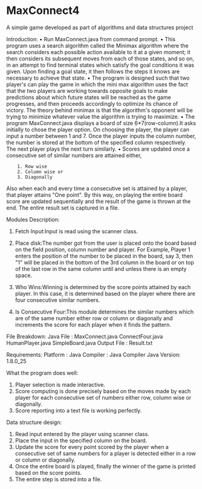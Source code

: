# MaxConnect4
A simple game developed as part of algorithms and data structures project

Introduction:
•	Run MaxConnect.java from command prompt.
•	This program uses a search algorithm called the Minimax algorithm where the search considers each possible action available to it at a given moment; it then considers its subsequent moves from each of those states, and so on, in an attempt to find terminal states which satisfy the goal conditions it was given. Upon finding a goal state, it then follows the steps it knows are necessary to achieve that state.
•	The program is designed such that two player's can play the game in which the mini max algorithm uses the fact that the two players are 	working towards opposite goals to make predictions about which future 	states will be reached as the game progresses, and then proceeds accordingly to optimize its chance of victory. The theory behind minimax is that the algorithm's opponent will be trying to minimize whatever value the algorithm is trying to maximize.
•	The program MaxConnect.java displays a board of size 6*7(row-column).It asks initially to chose the player option. On choosing the player, the player can input a number between 1 and 7. Once the player inputs the column number, the number is stored at the bottom of the specified column respectively. The next player plays the next turn similarly.
•	Scores are updated once a consecutive set of similar numbers are attained either,
	
		1. Row wise
		2. Column wise or
		3. Diagonally
		
Also when each and every time a consecutive set is attained by a player, that player attains "One point". By this way, on playing the entire board score are updated sequentially and the result of the game is thrown at the end. The entire result set is captured in a file.
	
Modules Description:

1. Fetch Input:Input is read using the scanner class.
	
2. Place disk:The number got from the user is placed onto the board based on the field position, column number and player. For Example, Player 1 enters the position of the number to be placed in the board, say 3, then "1" will be placed in the bottom of the 3rd column in the board or on top of the last row in the same column until and unless there is an empty space.
 	
3. Who Wins:Winning is determined by the score points attained by each player. In this case, it is determined based on the player where there are four consecutive similar numbers.
 	
4. Is Consecutive Four:This module determines the similar numbers which are of the same number either row or column or diagonally and increments the score for each player when it finds the pattern.

File Breakdown:
Java File 		: MaxConnect.java 
                ConnectFour.java				  
	       			  HumanPlayer.java
				        SimpleBoard.java
Output File		: Result.txt

Requirements:
Platform 		: Java
Compiler 		: Java Compiler
Java Version: 1.8.0_25

What the program does well:

1. Player selection is made interactive.
2. Score computing is done precisely based on the moves made by each player for each consecutive set of numbers either row, column wise or diagonally.
3. Score reporting into a text file is working perfectly.
	
Data structure design:

1. Read input entered by the player using scanner class.
2. Place the input in the specified column on the board.
3. Update the score for every point scored by the player when a consecutive set of same numbers for a player is detected either in a row or column or diagonally.
4. Once the entire board is played, finally the winner of the game is printed based on the score points.
5. The entire step is stored into a file.

